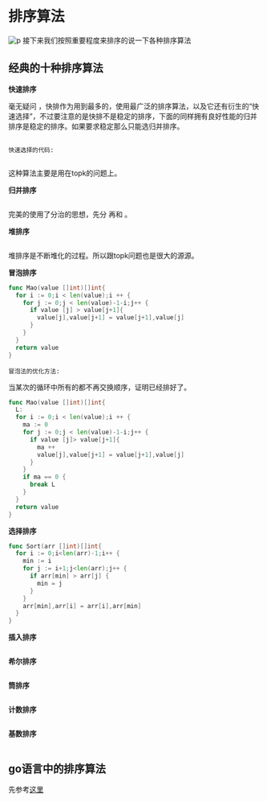 # 排序算法
![p](https://raw.githubusercontent.com/imgoogege/Sorting-Algorithm/master/res/sort.png)
接下来我们按照重要程度来排序的说一下各种排序算法
## 经典的十种排序算法
**快速排序**

毫无疑问 ，快排作为用到最多的，使用最广泛的排序算法，以及它还有衍生的“快速选择”，不过要注意的是快排不是稳定的排序，下面的同样拥有良好性能的归并排序是稳定的排序。如果要求稳定那么只能选归并排序。

```go

```
`快速选择的代码:`

```go

```
这种算法主要是用在topk的问题上。

**归并排序**

```go

```
完美的使用了分治的思想，先分 再和 。

**堆排序**

```go

```
堆排序是不断堆化的过程。所以跟topk问题也是很大的源源。

**冒泡排序**

```go
func Mao(value []int)[]int{
  for i := 0;i < len(value);i ++ {
    for j := 0;j < len(value)-1-i;j++ {
      if value [j] > value[j+1]{
        value[j],value[j+1] = value[j+1],value[j]
      }
    }
  }
  return value
}

```
`冒泡法的优化方法:`

当某次的循环中所有的都不再交换顺序，证明已经排好了。
```go
func Mao(value []int)[]int{
  L:
  for i := 0;i < len(value);i ++ {
    ma := 0
    for j := 0;j < len(value)-1-i;j++ {
      if value [j]> value[j+1]{
        ma ++
        value[j],value[j+1] = value[j+1],value[j]
      }
    }
    if ma == 0 {
      break L
    }
  }
  return value
}

```

**选择排序**

```go
func Sort(arr []int)[]int{
  for i := 0;i<len(arr)-1;i++ {
    min := i
    for j := i+1;j<len(arr);j++ {
      if arr[min] > arr[j] {
        min = j
      }
    }
    arr[min],arr[i] = arr[i],arr[min]
  }
}
```
**插入排序**

```go
```

**希尔排序**

```go
```

**筒排序**

```go
```
**计数排序**

```go
```
**基数排序**

```go
```

## go语言中的排序算法
先参考[这里](https://segmentfault.com/a/1190000016514382)
